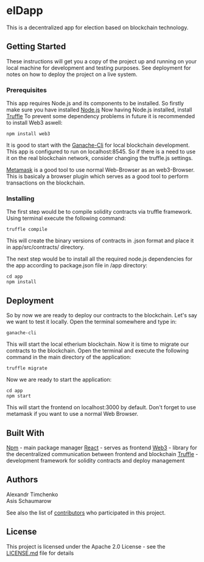 # elDapp

This is a decentralized app for election based on blockchain technology.

## Getting Started

These instructions will get you a copy of the project up and running on your local machine for development and testing purposes. See deployment for notes on how to deploy the project on a live system.

### Prerequisites
This app requires Node.js and its components to be installed.
So firstly make sure you have installed [Node.js](https://nodejs.org/en/download/package-manager/)
Now having Node.js installed, install [Truffle](https://nodejs.org/en/download/package-manager/)
To prevent some dependency problems in future it is recommended to install Web3 aswell:
```
npm install web3
```
It is good to start with the [Ganache-Cli](http://truffleframework.com/docs/ganache/using) for local blockchain development.
This app is configured to run on localhost:8545. So if there is a need to use it
on the real blockchain network, consider changing the truffle.js settings.

[Metamask](https://metamask.io/) is a good tool to use normal Web-Browser as an web3-Browser.
This is basicaly a browser plugin which serves as a good tool to perform transactions on the blockchain.

### Installing
The first step would be to compile solidity contracts via truffle framework.  
Using terminal execute the following command:
```
truffle compile
```

This will create the binary versions of contracts in .json format and place it in
app/src/contracts/ directory.

The next step would be to install all the required node.js dependencies for the app
 according to package.json file in /app directory:
```
cd app
npm install
```

## Deployment
So by now we are ready to deploy our contracts to the blockchain.
Let's say we want to test it locally. Open the terminal somewhere and type in:
```
ganache-cli
```

This will start the local etherium blockchain. Now it is time to migrate our contracts
to the blockchain. Open the terminal and execute the following command in the main directory of the application:
```
truffle migrate
```

Now we are ready to start the application:
```
cd app
npm start
```

This will start the frontend on localhost:3000 by default. Don't forget to use metamask
  if you want to use a normal Web Browser.

## Built With
[Npm](https://www.npmjs.com/) - main package manager
[React](https://www.npmjs.com/package/create-react-app) - serves as frontend
[Web3](https://www.npmjs.com/package/web3) - library for the decentralized communication between frontend and blockchain
[Truffle](http://truffleframework.com/) - development framework for solidity contracts and deploy management

## Authors

Alexandr Timchenko  
Asis Schaumarow

See also the list of [contributors](https://github.com/atimchenko92/elDapp/contributors) who participated in this project.

## License

This project is licensed under the Apache 2.0 License - see the [LICENSE.md](LICENSE.md) file for details

